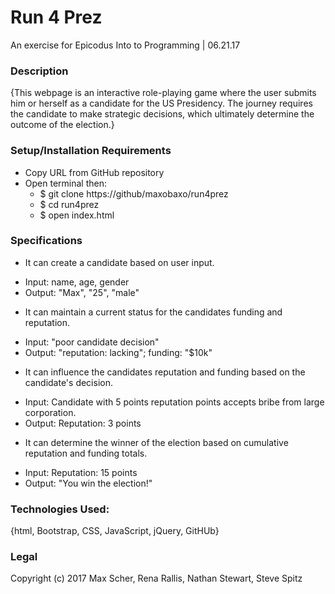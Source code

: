 # Run 4 Prez #
An exercise for Epicodus Into to Programming | 06.21.17

### Description ###
{This webpage is an interactive role-playing game where the user submits him or herself as a candidate for the US Presidency. The journey requires the candidate to make strategic decisions, which ultimately determine the outcome of the election.}

### Setup/Installation Requirements ###
* Copy URL from GitHub repository
* Open terminal then:
  * $ git clone https://github/maxobaxo/run4prez
  * $ cd run4prez
  * $ open index.html

### Specifications ###
* It can create a candidate based on user input.
 - Input: name, age, gender
 - Output: "Max", "25", "male"
* It can maintain a current status for the candidates funding and reputation.
 - Input: "poor candidate decision"
 - Output: "reputation: lacking"; funding: "$10k"
* It can influence the candidates reputation and funding based on the candidate's decision.
 - Input: Candidate with 5 points reputation points accepts bribe from large corporation.
 - Output: Reputation: 3 points
* It can determine the winner of the election based on cumulative reputation and funding totals.
 - Input: Reputation: 15 points
 - Output: "You win the election!"

### Technologies Used: ###
{html, Bootstrap, CSS, JavaScript, jQuery, GitHUb}

### Legal ###
Copyright (c) 2017 Max Scher, Rena Rallis, Nathan Stewart, Steve Spitz
